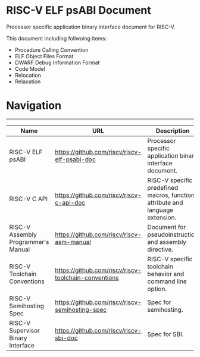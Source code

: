# RISC-V ELF psABI Document
Processor specific application binary interface document for RISC-V.

This document including follwoing items:
- Procedure Calling Convention
- ELF Object Files Format
- DWARF Debug Information Format
- Code Model
- Relocation
- Relaxation

# Navigation
----------------------------------------------------------------------------------------------------------
Name                                | URL                                                   | Description
------------------------------------|-------------------------------------------------------|--------------
RISC-V ELF psABI                    | https://github.com/riscv/riscv-elf-psabi-doc          | Processor specific application binary interface document.
RISC-V C API                        | https://github.com/riscv/riscv-c-api-doc              | RISC-V specific predefined macros, function attribute and  language extension.
RISC-V Assembly Programmer's Manual | https://github.com/riscv/riscv-asm-manual             | Document for pseudoinstruction and assembly directive.
RISC-V Toolchain Conventions        | https://github.com/riscv/riscv-toolchain-conventions  | RISC-V specific toolchain behavior and command line option.
RISC-V Semihosting Spec             | https://github.com/riscv/riscv-semihosting-spec       | Spec for semihosting.
RISC-V Supervisor Binary Interface  | https://github.com/riscv/riscv-sbi-doc                | Spec for SBI.
